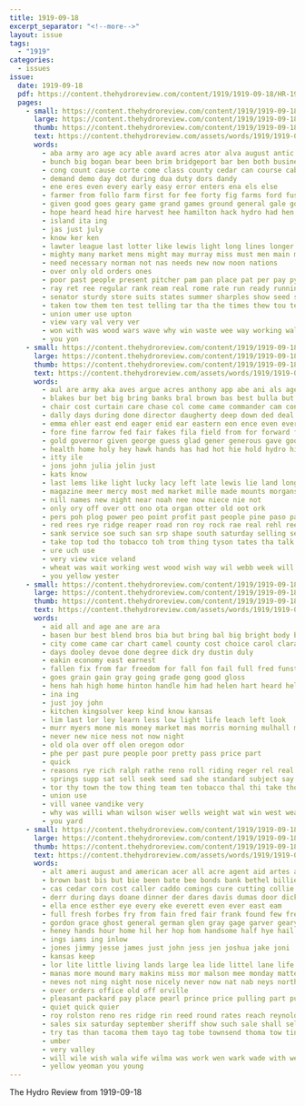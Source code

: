 ```yaml
---
title: 1919-09-18
excerpt_separator: "<!--more-->"
layout: issue
tags:
  - "1919"
categories:
  - issues
issue:
  date: 1919-09-18
  pdf: https://content.thehydroreview.com/content/1919/1919-09-18/HR-1919-09-18.pdf
  pages:
    - small: https://content.thehydroreview.com/content/1919/1919-09-18/small/HR-1919-09-18-01.jpg
      large: https://content.thehydroreview.com/content/1919/1919-09-18/large/HR-1919-09-18-01.jpg
      thumb: https://content.thehydroreview.com/content/1919/1919-09-18/thumbnails/HR-1919-09-18-01.jpg
      text: https://content.thehydroreview.com/assets/words/1919/1919-09-18/HR-1919-09-18-01.txt
      words:
        - aba army aro age acy able avard acres ator alva august antic are american als area all agent and ata ana
        - bunch big bogan bear been brim bridgeport bar ben both business but board back breed blue below bovey bros
        - cong count cause corte come class county cedar can course cabanas car colony coats check cream canyon chamberlain call caddo city clos close
        - demand demo day dot during dua duty dors dandy
        - ene eres even every early easy error enters ena els else
        - farmer from follo farm first for fee forty fig farms ford fus far farin former fest fair full fall france
        - given good goes geary game grand games ground general gale going gon getting gate
        - hope heard head hire harvest hee hamilton hack hydro had hen hyde how helper hot him has hundred hop hinton
        - island ita ing
        - jas just july
        - know ker ken
        - lawter league last lotter like lewis light long lines longer little large
        - mighty many market mens might may murray miss must men main monday made mir meadow means matter man mean
        - need necessary norman not nas needs new now noon nations
        - over only old orders ones
        - poor past people present pitcher pam pan place pat per pay pyon president power passage
        - ray ret ree regular rank ream real rome rate run ready running renter rowan
        - senator sturdy store suits states summer sharples show seed seo soon sam saturday stock such slate self sell spring seem session see stay sil single son sunday season score saving serge seer state sons start service supply
        - taken tow them ten test telling tar tha the times thew tou tee tio tillie thomas thing ture tae than team talk taing table terrell
        - union umer use upton
        - view vary val very ver
        - won with was wood wars wave why win waste wee way working wall week wool will well want wilson weil work winter write while water
        - you yon
    - small: https://content.thehydroreview.com/content/1919/1919-09-18/small/HR-1919-09-18-02.jpg
      large: https://content.thehydroreview.com/content/1919/1919-09-18/large/HR-1919-09-18-02.jpg
      thumb: https://content.thehydroreview.com/content/1919/1919-09-18/thumbnails/HR-1919-09-18-02.jpg
      text: https://content.thehydroreview.com/assets/words/1919/1919-09-18/HR-1919-09-18-02.txt
      words:
        - aul are army aka aves argue acres anthony app abe ani als age ard ace and antonio all
        - blakes bur bet big bring banks bral brown bas best bulla but business blood better blaine bai
        - chair cost curtain care chase col come came commander cam con cheer county colonel candies corpe city can carry colo
        - dally days during done director daugherty deep down ded deal dei dest duty
        - emma ehler east end eager enid ear eastern eon ence even ever
        - fore fine farrow fed fair fakes fila field from for forward fry farm fall fear farmer found france far
        - gold governor given george guess glad gener generous gave good guest gan ghost gato gin
        - health home holy hey hawk hands has had hot hie hold hydro him helen hice held howe hearty herbert hand hour horse habit hoffman house hollman
        - itty ile
        - jons john julia jolin just
        - kats know
        - last lems like light lucky lacy left late lewis lie land long lucien london lor ley living lindo live
        - magazine meer mercy most med market mille made mounts morgans mas must meal more milk merit men man murr martin mon money mild moral mighty mee mules mary many may morgan
        - nill names new night near noah nee now niece nie not
        - only ory off over ott ono ota organ otter old oot ork
        - pers poh plog power peo point profit past people pine paso part pure peet privat partner pond
        - red rees rye ridge reaper road ron roy rock rae real rehl ree rue richert roses
        - sank service soe such san srp shape south saturday selling seifert sol stand salute sari see stake state spin sees seen strange salts school strike slack salva speedy sow soul sit set sing save sale shine shawnee sae store soon servi sell staples spring said show
        - take top tod tho tobacco toh trom thing tyson tates tha talk than the taken thi thedford tack tonic trong tary them thal tater tax
        - ure uch use
        - very view vice veland
        - wheat was wait working west wood wish way wil webb week will worker wiles wife weather with wenig work want
        - you yellow yester
    - small: https://content.thehydroreview.com/content/1919/1919-09-18/small/HR-1919-09-18-03.jpg
      large: https://content.thehydroreview.com/content/1919/1919-09-18/large/HR-1919-09-18-03.jpg
      thumb: https://content.thehydroreview.com/content/1919/1919-09-18/thumbnails/HR-1919-09-18-03.jpg
      text: https://content.thehydroreview.com/assets/words/1919/1919-09-18/HR-1919-09-18-03.txt
      words:
        - aid all and age ane are ara
        - basen bur best blend bros bia but bring bal big bright body buy busi business bixler butter
        - city come came car chart camel county cost choice carol clara chittenden comfort can camp
        - days dooley devoe done degree dick dry dustin duly
        - eakin economy east earnest
        - fallen fix from far freedom for fall fon fail full fred funston folks fuel fell floor
        - goes grain gain gray going grade gong good gloss
        - hens hah high home hinton handle him had helen hart heard hell hydro homestead
        - ina ing
        - just joy john
        - kitchen kingsolver keep kind know kansas
        - lim last lor ley learn less low light life leach left look
        - murr myers mone mis money market mas morris morning mulhall many much miss marvel myrtle monday man more
        - never new nice ness not now night
        - old ola over off olen oregon odor
        - phe per past pure people poor pretty pass price part
        - quick
        - reasons rye rich ralph rathe reno roll riding reger rel real rather roy
        - springs supp sat sell seek seed sad she standard subject say sleep store share smoke step square small surface sugar stead sees short self smooth stuff straight scott styles sop see save star study shall service session send
        - tor thy town the tow thing team ten tobacco thal thi take thomas table trip too them
        - union use
        - vill vanee vandike very
        - why was willi whan wilson wiser wells weight wat win west weare well with wear want will wonder watson world weak wand went wheat week wie wife way
        - you yard
    - small: https://content.thehydroreview.com/content/1919/1919-09-18/small/HR-1919-09-18-04.jpg
      large: https://content.thehydroreview.com/content/1919/1919-09-18/large/HR-1919-09-18-04.jpg
      thumb: https://content.thehydroreview.com/content/1919/1919-09-18/thumbnails/HR-1919-09-18-04.jpg
      text: https://content.thehydroreview.com/assets/words/1919/1919-09-18/HR-1919-09-18-04.txt
      words:
        - alt ameri august and american acer all acre agent aid artes abed ace ata alert alls ard ast are ana albert
        - brown bast bis but bie been bate bee bonds bank bethel billie better big best baily bae bradley bein ben biel brought bean
        - cas cedar corn cost caller caddo comings cure cutting collie cant cynthia cordingly canyon county craw clay carver can cattle clyde che chas calli choice court colby cheney crawford carter change cody cash company
        - derr during days doane dinner der dares davis dumas door dickey daughter date dase drilling day denver dare
        - ella ence esther eye every eke everett even ever east eam
        - full fresh forbes fry from fain fred fair frank found few free fallow farms fall fun fay fast for farm floy fort forth fost front foreman fine folks friday friends
        - gordon grace ghost general german glen gray gage garver geary good gori george grain governor gaia glad
        - heney hands hour home hil her hop hom handsome half hye hail hall hen held hou hor hobbs hoyt hinton hal henke hee hydro house hoo has hay high him had hatfield halls hamilton hawk
        - ings iams ing inlow
        - jones jimmy jesse james just john jess jen joshua jake joni
        - kansas keep
        - lor lite little living lands large lea lide littel lane life lake lae last later line leet light lave lon late lewie
        - manas more mound mary makins miss mor malson mee monday matter miller moe most maso made must mise man medford much mills maud
        - neves not ning night nose nicely never now nat nab neys north norvell near norman nota name
        - over orders office old off orville
        - pleasant packard pay place pearl prince price pulling part public per perry point poage pie pleasure pipe payne present persons par people pat pound pro peek pure
        - quiet quick quier
        - roy rolston reno res ridge rin reed round rates reach reynolds riden ret rene reger red rage ridenour reid
        - sales six saturday september sheriff show such sale shall sell schantz set spencer stay sony scott south sill sabie said stover square sho save salem state son school store seng sister sines see seed she samples ser stans steele shea special speak styles stock sun sylvester seat spain sunshine stanfill sunday send
        - try tas than tacoma them tayo tag tobe townsend thoma tow tin thee tol take town the tes trom tim thing trip tobacco top tear triplett too tar texas tho tongue
        - umber
        - very valley
        - will wile wish wala wife wilma was work wen wark wade with well wyatt williams whack week wayt went winston whitely west
        - yellow yeoman you young
---
```


The Hydro Review from 1919-09-18

<!--more-->

